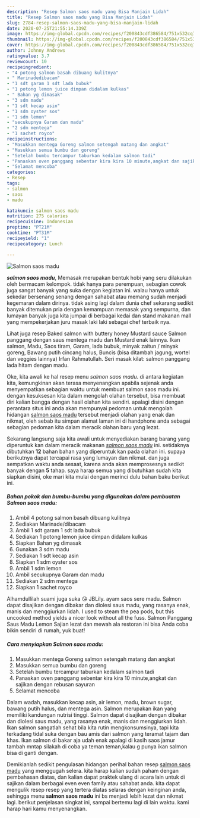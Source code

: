 ```yaml
---
description: "Resep Salmon saos madu yang Bisa Manjain Lidah"
title: "Resep Salmon saos madu yang Bisa Manjain Lidah"
slug: 2784-resep-salmon-saos-madu-yang-bisa-manjain-lidah
date: 2020-07-25T21:55:14.339Z
image: https://img-global.cpcdn.com/recipes/f200843cdf386584/751x532cq70/salmon-saos-madu-foto-resep-utama.jpg
thumbnail: https://img-global.cpcdn.com/recipes/f200843cdf386584/751x532cq70/salmon-saos-madu-foto-resep-utama.jpg
cover: https://img-global.cpcdn.com/recipes/f200843cdf386584/751x532cq70/salmon-saos-madu-foto-resep-utama.jpg
author: Johnny Andrews
ratingvalue: 3.7
reviewcount: 10
recipeingredient:
- "4 potong salmon basah dibuang kulitnya"
- " Marinadedibacam"
- "1 sdt garam 1 sdt lada bubuk"
- "1 potong lemon juice dimpan didalam kulkas"
- " Bahan yg dimasak"
- "3 sdm madu"
- "1 sdt kecap asin"
- "1 sdm oyster sos"
- "1 sdm lemon"
- "secukupnya Garam dan madu"
- "2 sdm mentega"
- "1 sachet royco"
recipeinstructions:
- "Masukkan mentega Goreng salmon setengah matang dan angkat"
- "Masukkan semua bumbu dan goreng"
- "Setelah bumbu tercampur taburkan kedalam salmon tadi"
- "Panaskan oven panggang sebentar kira kira 10 minute,angkat dan sajikan dengan rebusan sayuran"
- "Selamat mencoba"
categories:
- Resep
tags:
- salmon
- saos
- madu

katakunci: salmon saos madu 
nutrition: 275 calories
recipecuisine: Indonesian
preptime: "PT21M"
cooktime: "PT31M"
recipeyield: "1"
recipecategory: Lunch

---
```



![Salmon saos madu](https://img-global.cpcdn.com/recipes/f200843cdf386584/751x532cq70/salmon-saos-madu-foto-resep-utama.jpg)

<b><i>salmon saos madu</i></b>, Memasak merupakan bentuk hobi yang seru dilakukan oleh bermacam kelompok. tidak hanya para perempuan, sebagian cowok juga sangat banyak yang suka dengan kegiatan ini. walau hanya untuk sekedar bersenang senang dengan sahabat atau memang sudah menjadi kegemaran dalam dirinya. tidak asing lagi dalam dunia chef sekarang sedikit banyak ditemukan pria dengan kemampuan memasak yang sempurna, dan lumayan banyak juga kita jumpai di berbagai kedai dan stand makanan mall yang mempekerjakan juru masak laki laki sebagai chef terbaik nya.

Lihat juga resep Baked salmon with buttery honey Mustard sauce Salmon panggang dengan saus mentega madu dan Mustard enak lainnya. Ikan salmon, Madu, Saos tiram, Garam, lada bubuk, minyak zaitun / minyak goreng, Bawang putih cincang halus, Buncis (bisa ditambah jagung, wortel dan veggies lainnya) Irfan Rahmatullah. Seri masak kilat: salmon panggang lada hitam dengan madu.

Oke, kita awali ke hal resep menu <i>salmon saos madu</i>. di antara kegiatan kita, kemungkinan akan terasa menyenangkan apabila sejenak anda menyempatkan sebagian waktu untuk membuat salmon saos madu ini. dengan kesuksesan kita dalam mengolah olahan tersebut, bisa membuat diri kalian bangga dengan hasil olahan kita sendiri. apalagi disini dengan perantara situs ini anda akan mempunyai pedoman untuk mengolah hidangan <u>salmon saos madu</u> tersebut menjadi olahan yang enak dan nikmat, oleh sebab itu simpan alamat laman ini di handphone anda sebagai sebagian pedoman kita dalam meracik olahan baru yang lezat.


Sekarang langsung saja kita awali untuk menyediakan barang barang yang diperuntuk kan dalam meracik makanan <u><i>salmon saos madu</i></u> ini. setidaknya dibutuhkan <b>12</b> bahan bahan yang diperuntuk kan pada olahan ini. supaya berikutnya dapat tercapai rasa yang lumayan dan nikmat. dan juga sempatkan waktu anda sesaat, karena anda akan memprosesnya sedikit banyak dengan <b>5</b> tahap. saya harap semua yang dibutuhkan sudah kita siapkan disini, oke mari kita mulai dengan merinci dulu bahan baku berikut ini.

<!--inarticleads1-->

##### Bahan pokok dan bumbu-bumbu yang digunakan dalam pembuatan Salmon saos madu:

1. Ambil 4 potong salmon basah dibuang kulitnya
1. Sediakan  Marinade/dibacam
1. Ambil 1 sdt garam 1 sdt lada bubuk
1. Sediakan 1 potong lemon juice dimpan didalam kulkas
1. Siapkan  Bahan yg dimasak
1. Gunakan 3 sdm madu
1. Sediakan 1 sdt kecap asin
1. Siapkan 1 sdm oyster sos
1. Ambil 1 sdm lemon
1. Ambil secukupnya Garam dan madu
1. Sediakan 2 sdm mentega
1. Siapkan 1 sachet royco


Alhamdullilah suami juga suka 😘 JBLily. ayam saos sere madu. Salmon dapat disajikan dengan dibakar dan diolesi saus madu, yang rasanya enak, manis dan menggiurkan lidah. I used to steam the pea pods, but this uncooked method yields a nicer look without all the fuss. Salmon Panggang Saus Madu Lemon Sajian lezat dan mewah ala restoran ini bisa Anda coba bikin sendiri di rumah, yuk buat! 

<!--inarticleads2-->

##### Cara menyiapkan Salmon saos madu:

1. Masukkan mentega Goreng salmon setengah matang dan angkat
1. Masukkan semua bumbu dan goreng
1. Setelah bumbu tercampur taburkan kedalam salmon tadi
1. Panaskan oven panggang sebentar kira kira 10 minute,angkat dan sajikan dengan rebusan sayuran
1. Selamat mencoba


Dalam wadah, masukkan kecap asin, air lemon, madu, brown sugar, bawang putih halus, dan mentega asin. Salmon merupakan ikan yang memiliki kandungan nutrisi tinggi. Salmon dapat disajikan dengan dibakar dan diolesi saus madu, yang rasanya enak, manis dan menggiurkan lidah. Ikan salmon sangatlah sehat bila kita rutin mengkonsumsinya, tapi kita terkadang tidal suka dengan bau amis dari salmon yang teramat tajam dan khas. Ikan salmon di bakar aja udah enak apalagi di kasih saos jamur tambah mntap silakah di coba ya teman teman,kalau g punya ikan salmon bisa di ganti dengan. 

Demikianlah sedikit pengulasan hidangan perihal bahan resep <u>salmon saos madu</u> yang menggugah selera. kita harap kalian sudah paham dengan pembahasan diatas, dan kalian dapat praktek ulang di acara lain untuk di sajikan dalam berbagai even even family atau sahabat anda. kita dapat mengulik resep resep yang tertera diatas selaras dengan keinginan anda, sehingga menu <b>salmon saos madu</b> ini bs menjadi lebih lezat dan nikmat lagi. berikut penjelasan singkat ini, sampai bertemu lagi di lain waktu. kami harap hari kamu menyenangkan.
